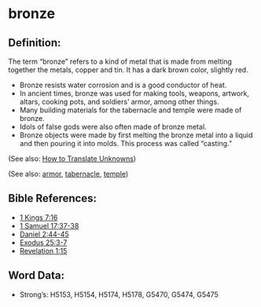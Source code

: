 # bronze

## Definition:

The term “bronze” refers to a kind of metal that is made from melting together the metals, copper and tin. It has a dark brown color, slightly red.

* Bronze resists water corrosion and is a good conductor of heat.
* In ancient times, bronze was used for making tools, weapons, artwork, altars, cooking pots, and soldiers’ armor, among other things.
* Many building materials for the tabernacle and temple were made of bronze.
* Idols of false gods were also often made of bronze metal.
* Bronze objects were made by first melting the bronze metal into a liquid and then pouring it into molds. This process was called “casting.”

(See also: [How to Translate Unknowns](rc://en/ta/man/translate/translate-unknown))

(See also: [armor](../other/armor.md), [tabernacle](../kt/tabernacle.md), [temple](../kt/temple.md))

## Bible References:

* [1 Kings 7:16](rc://en/tn/help/1ki/07/16)
* [1 Samuel 17:37-38](rc://en/tn/help/1sa/17/37)
* [Daniel 2:44-45](rc://en/tn/help/dan/02/44)
* [Exodus 25:3-7](rc://en/tn/help/exo/25/03)
* [Revelation 1:15](rc://en/tn/help/rev/01/15)

## Word Data:

* Strong’s: H5153, H5154, H5174, H5178, G5470, G5474, G5475
